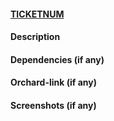 #### [TICKETNUM](https://appdirect.jira.com/browse/TICKETNUM)

#### Description

#### Dependencies (if any)

#### Orchard-link (if any)

#### Screenshots (if any)
